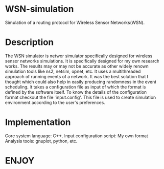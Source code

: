 # WSN-simulation
Simulation of a routing protocol for Wireless Sensor Networks(WSN).

# Description
The WSN simulator is networ simulator specifically designed for wireless sensor networks simulations.
It is specifically designed for my own research works. The results may or may not be accurate as other
widely renown simulation tools like ns2, netsim, opnet, etc.
It uses a multithreaded approach of running events of a network. It was the best solution that I thought
which could also help in easily producing randomness in the event scheduling.
It takes a configuration file as input of which the format is defined by the software itself.
To know the details of the configuration format checkout the file 'input.config'.
This file is used to create simulation environment according to the user's preferences.


# Implementation
Core system language: C++.
Input configuration script: My own format
Analysis tools: gnuplot, python, etc.

#						ENJOY
